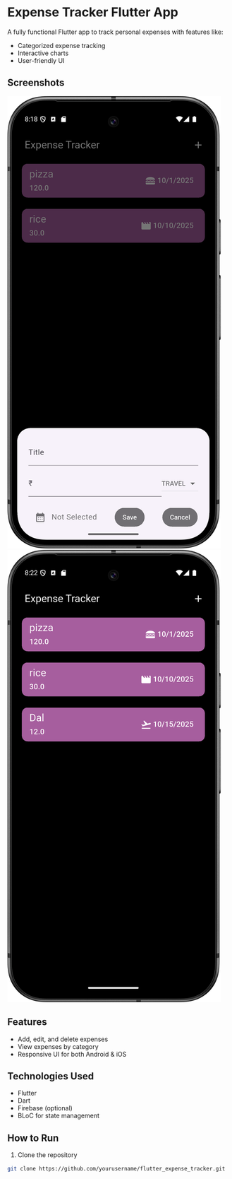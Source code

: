 # Expense Tracker Flutter App

A fully functional Flutter app to track personal expenses with features like:
- Categorized expense tracking
- Interactive charts
- User-friendly UI

## Screenshots
![Screenshot1](assets/screenshots/Screenshot1.png)
![Screenshot2](assets/screenshots/Screenshot2.png)

## Features
- Add, edit, and delete expenses
- View expenses by category
- Responsive UI for both Android & iOS

## Technologies Used
- Flutter
- Dart
- Firebase (optional)
- BLoC for state management

## How to Run
1. Clone the repository
```bash
git clone https://github.com/yourusername/flutter_expense_tracker.git
